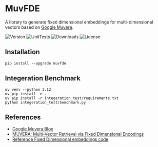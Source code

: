 # MuvFDE
A library to generate fixed dimensional embeddings for multi-dimensional vectors based on [Google Muvera](https://research.google/blog/muvera-making-multi-vector-retrieval-as-fast-as-single-vector-search/).

![Version](https://img.shields.io/pypi/v/muvfde?style=flat-square)
![UnitTests](https://img.shields.io/github/actions/workflow/status/viig99/muvfde/pip.yml?branch=main&style=flat-square)
![Downloads](https://img.shields.io/pypi/dm/muvfde?style=flat-square)
![License](https://img.shields.io/github/license/viig99/muvfde?style=flat-square)


## Installation
```shell script
pip install --upgrade muvfde
```

## Integeration Benchmark
```shell script
uv venv --python 3.12
uv pip install -e .
uv pip install -r integeration_test/requirements.txt
python integeration_test/benchmark.py
```

## References
* [Google Muvera Blog](https://research.google/blog/muvera-making-multi-vector-retrieval-as-fast-as-single-vector-search/)
* [MUVERA: Multi-Vector Retrieval via Fixed Dimensional Encodings](https://arxiv.org/abs/2405.19504)
* [Reference Fixed Dimensional embeddings code](https://github.com/google/graph-mining/tree/main/sketching/point_cloud)